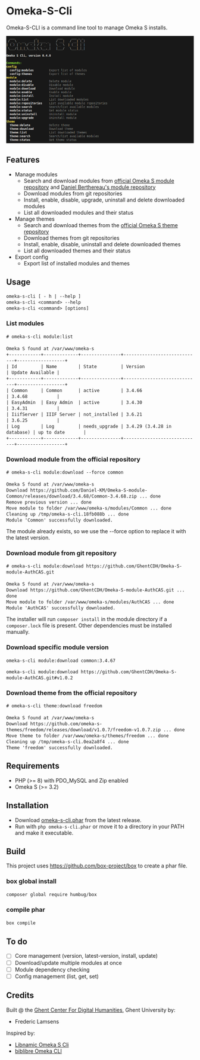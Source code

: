 # Omeka-S-Cli

Omeka-S-CLI is a command line tool to manage Omeka S installs.

![img.png](img.png)

## Features

- Manage modules
    - Search and download modules from [official Omeka S module repository](https://omeka.org/s/modules/) and [Daniel Berthereau's module repository](https://daniel-km.github.io/UpgradeToOmekaS/en/omeka_s_modules.html)
    - Download modules from git repositories
    - Install, enable, disable, upgrade, uninstall and delete downloaded modules
    - List all downloaded modules and their status
- Manage themes
    - Search and download themes from the [official Omeka S theme repository](https://omeka.org/s/themes/)
    - Download themes from git repositories
    - Install, enable, disable, uninstall and delete downloaded themes
    - List all downloaded themes and their status
- Export config
    - Export list of installed modules and themes

## Usage

    omeka-s-cli [ - h | --help ]
    omeka-s-cli <command> --help
    omeka-s-cli <command> [options]

### List modules
```
# omeka-s-cli module:list

Omeka S found at /var/www/omeka-s
+------------+-------------+---------------+-----------------------------+------------------+
| Id         | Name        | State         | Version                     | Update Available |
+------------+-------------+---------------+-----------------------------+------------------+
| Common     | Common      | active        | 3.4.66                      | 3.4.68           |
| EasyAdmin  | Easy Admin  | active        | 3.4.30                      | 3.4.31           |
| IiifServer | IIIF Server | not_installed | 3.6.21                      | 3.6.25           |
| Log        | Log         | needs_upgrade | 3.4.29 (3.4.28 in database) | up to date       |
+------------+-------------+---------------+-----------------------------+------------------+
```

### Download module from the official repository

```
# omeka-s-cli module:download --force common

Omeka S found at /var/www/omeka-s
Download https://github.com/Daniel-KM/Omeka-S-module-Common/releases/download/3.4.68/Common-3.4.68.zip ... done
Remove previous version ... done
Move module to folder /var/www/omeka-s/modules/Common ... done
Cleaning up /tmp/omeka-s-cli.18fb088b ... done
Module 'Common' successfully downloaded.
```

The module already exists, so we use the --force option to replace it with the latest version.

### Download module from git repository

```
# omeka-s-cli module:download https://github.com/GhentCDH/Omeka-S-module-AuthCAS.git

Omeka S found at /var/www/omeka-s
Download https://github.com/GhentCDH/Omeka-S-module-AuthCAS.git ... done
Move module to folder /var/www/omeka-s/modules/AuthCAS ... done
Module 'AuthCAS' successfully downloaded.
```

The installer will run `composer install` in the module directory if a `composer.lock` file is present. Other dependencies must be installed manually.

### Download specific module version

```
omeka-s-cli module:download common:3.4.67
```

```
omeka-s-cli module:download https://github.com/GhentCDH/Omeka-S-module-AuthCAS.git#v1.0.2
```

### Download theme from the official repository

```
# omeka-s-cli theme:download freedom

Omeka S found at /var/www/omeka-s
Download https://github.com/omeka-s-themes/freedom/releases/download/v1.0.7/freedom-v1.0.7.zip ... done
Move theme to folder /var/www/omeka-s/themes/freedom ... done
Cleaning up /tmp/omeka-s-cli.0ea2a8f4 ... done
Theme 'freedom' successfully downloaded.
```

## Requirements

- PHP (>= 8) with PDO_MySQL and Zip enabled
- Omeka S (>= 3.2)

## Installation

- Download [omeka-s-cli.phar](https://github.com/GhentCDH/Omeka-S-Cli/releases/latest/download/omeka-s-cli.phar) from the latest release.
- Run with `php omeka-s-cli.phar` or move it to a directory in your PATH and make it executable.

## Build

This project uses https://github.com/box-project/box to create a phar file.

### box global install

```bash
composer global require humbug/box
```
### compile phar

```bash
box compile
```

## To do

- [ ] Core management (version, latest-version, install, update)
- [ ] Download/update multiple modules at once
- [ ] Module dependency checking
- [ ] Config management (list, get, set)

## Credits

Built @ the [Ghent Center For Digital Humanities](https://www.ghentcdh.ugent.be/), Ghent University by:

* Frederic Lamsens

Inspired by:

- [Libnamic Omeka S Cli](https://github.com/Libnamic/omeka-s-cli/)
- [biblibre Omeka CLI](https://github.com/biblibre/omeka-cli)